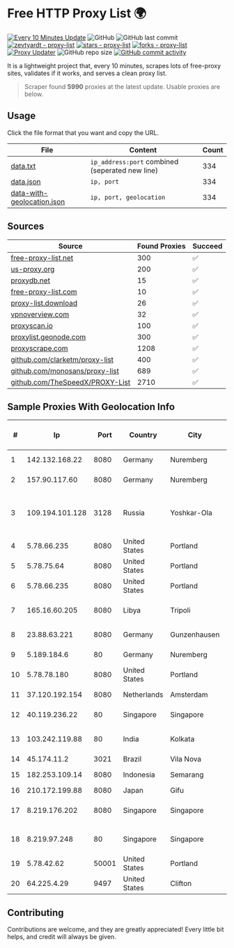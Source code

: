 
# Free HTTP Proxy List 🌍

[![Every 10 Minutes Update](https://github.com/mertguvencli/http-proxy-list/actions/workflows/main.yml/badge.svg?branch=main)](https://github.com/mertguvencli/http-proxy-list/actions/workflows/main.yml)
![GitHub](https://img.shields.io/github/license/mertguvencli/http-proxy-list)
![GitHub last commit](https://img.shields.io/github/last-commit/mertguvencli/http-proxy-list)
[![zevtyardt - proxy-list](https://img.shields.io/static/v1?label=zevtyardt&message=proxy-list&color=blue&logo=github)](https://github.com/zevtyardt/proxy-list "Go to GitHub repo")
[![stars - proxy-list](https://img.shields.io/github/stars/zevtyardt/proxy-list?style=social)](https://github.com/zevtyardt/proxy-list)
[![forks - proxy-list](https://img.shields.io/github/forks/zevtyardt/proxy-list?style=social)](https://github.com/zevtyardt/proxy-list)
[![Proxy Updater](https://github.com/zevtyardt/proxy-list/workflows/Proxy%20Updater/badge.svg)](https://github.com/zevtyardt/proxy-list/actions?query=workflow:"Proxy+Updater")
![GitHub repo size](https://img.shields.io/github/repo-size/zevtyardt/proxy-list)
[![GitHub commit activity](https://img.shields.io/github/commit-activity/m/zevtyardt/proxy-list?logo=commits)](https://github.com/zevtyardt/proxy-list/commits/main)

It is a lightweight project that, every 10 minutes, scrapes lots of free-proxy sites, validates if it works, and serves a clean proxy list.

> Scraper found **5990** proxies at the latest update. Usable proxies are below.

## Usage

Click the file format that you want and copy the URL.

|File|Content|Count|
|----|-------|-----|
|[data.txt](https://raw.githubusercontent.com/mertguvencli/http-proxy-list/main/proxy-list/data.txt)|`ip_address:port` combined (seperated new line)|334|
|[data.json](https://raw.githubusercontent.com/mertguvencli/http-proxy-list/main/proxy-list/data.json)|`ip, port`|334|
|[data-with-geolocation.json](https://raw.githubusercontent.com/mertguvencli/http-proxy-list/main/proxy-list/data-with-geolocation.json)|`ip, port, geolocation`|334|

## Sources

|Source|Found Proxies|Succeed|
|------|-------------|-------|
|[free-proxy-list.net](https://free-proxy-list.net)|300|✅|
|[us-proxy.org](https://www.us-proxy.org)|200|✅|
|[proxydb.net](http://proxydb.net)|15|✅|
|[free-proxy-list.com](https://free-proxy-list.com/?page=&port=&type%5B%5D=http&type%5B%5D=https&up_time=0&search=Search)|10|✅|
|[proxy-list.download](https://www.proxy-list.download/HTTP)|26|✅|
|[vpnoverview.com](https://vpnoverview.com/privacy/anonymous-browsing/free-proxy-servers)|32|✅|
|[proxyscan.io](https://www.proxyscan.io)|100|✅|
|[proxylist.geonode.com](https://proxylist.geonode.com/api/proxy-list?limit=300&page=1&sort_by=lastChecked&sort_type=desc&protocols=http,https)|300|✅|
|[proxyscrape.com](https://api.proxyscrape.com/v2/?request=displayproxies&protocol=http&timeout=10000&country=all&ssl=all&anonymity=all)|1208|✅|
|[github.com/clarketm/proxy-list](https://raw.githubusercontent.com/clarketm/proxy-list/master/proxy-list-raw.txt)|400|✅|
|[github.com/monosans/proxy-list](https://raw.githubusercontent.com/monosans/proxy-list/main/proxies/http.txt)|689|✅|
|[github.com/TheSpeedX/PROXY-List](https://raw.githubusercontent.com/TheSpeedX/PROXY-List/master/http.txt)|2710|✅|


## Sample Proxies With Geolocation Info

|#|Ip|Port|Country|City|Internet Service Provider|
|-|--|----|-------|----|-------------------------|
|1|142.132.168.22|8080|Germany|Nuremberg|Hetzner Online GmbH|
|2|157.90.117.60|8080|Germany|Nuremberg|Hetzner Online GmbH|
|3|109.194.101.128|3128|Russia|Yoshkar-Ola|CJSC "ER-Telecom Holding" Yoshkar-Ola branch|
|4|5.78.66.235|8080|United States|Portland|Hetzner Online GmbH|
|5|5.78.75.64|8080|United States|Portland|Hetzner Online GmbH|
|6|5.78.66.235|8080|United States|Portland|Hetzner Online GmbH|
|7|165.16.60.205|8080|Libya|Tripoli|Aljeel Aljadeed For Technology|
|8|23.88.63.221|8080|Germany|Gunzenhausen|Hetzner Online GmbH|
|9|5.189.184.6|80|Germany|Nuremberg|Contabo GmbH|
|10|5.78.78.180|8080|United States|Portland|Hetzner Online GmbH|
|11|37.120.192.154|8080|Netherlands|Amsterdam|M247 Europe SRL|
|12|40.119.236.22|80|Singapore|Singapore|Microsoft Corporation|
|13|103.242.119.88|80|India|Kolkata|Web Werks India Pvt. Ltd.|
|14|45.174.11.2|3021|Brazil|Vila Nova|Gtec Fibra|
|15|182.253.109.14|8080|Indonesia|Semarang|Biznet Metronet|
|16|210.172.199.88|8080|Japan|Gifu|KITAGATA|
|17|8.219.176.202|8080|Singapore|Singapore|Alibaba (US) Technology Co., Ltd.|
|18|8.219.97.248|80|Singapore|Singapore|Alibaba (US) Technology Co., Ltd.|
|19|5.78.42.62|50001|United States|Portland|Hetzner Online GmbH|
|20|64.225.4.29|9497|United States|Clifton|DigitalOcean, LLC|



## Contributing

Contributions are welcome, and they are greatly appreciated! Every
little bit helps, and credit will always be given.

